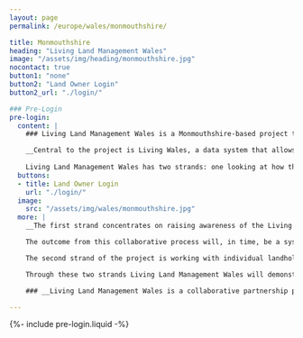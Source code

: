 ```yaml
---
layout: page
permalink: /europe/wales/monmouthshire/

title: Monmouthshire
heading: "Living Land Management Wales"
image: "/assets/img/heading/monmouthshire.jpg"
nocontact: true
button1: "none"
button2: "Land Owner Login"
button2_url: "./login/"

### Pre-Login
pre-login:
  content: |
    ### Living Land Management Wales is a Monmouthshire-based project that is using satellite mapping, socio-economic and environmental data, and computer modelling to address the fundamental question ‘How should we use our land now and into the future?’.

    __Central to the project is Living Wales, a data system that allows users to compare past, present, and future landscapes, look ahead at future trends, and employ principles of natural capital accounting to understand the impact of proposed land-use changes at local, landscape, and national scales.__ 
  
    Living Land Management Wales has two strands: one looking at how this technology could be used to develop land-use plans for Wales as a whole, and the other examining how the capacity within Living Wales could help land managers make decisions about their holdings.
  buttons:
  - title: Land Owner Login
    url: "./login/"
  image:
    src: "/assets/img/wales/monmouthshire.jpg"
  more: |
    __The first strand concentrates on raising awareness of the Living Wales system and providing training in how to use it. Through a variety of targeted training materials and facilitated knowledge exchange sessions, the project team are introducing Living Wales to a wide range of potential users, helping them to understand its potential for supporting a coordinated and collective approach to land management locally, regionally and nationally, and in turn gathering their impressions to inform future system development.__

    The outcome from this collaborative process will, in time, be a system that can assist in harmonizing competing land-use requirements (food production, flood mitigation, nature recovery, renewables, development, etc.) and developing a holistic and co-designed vision for future land use in Wales, considering such factors as food security, ecosystem services, and nature recovery.

    The second strand of the project is working with individual landholders to demonstrate and explore how Living Wales can be used on the individual holding. Four Monmouthshire landowners are working with Living Wales experts and project partners to assess the past and current states of landholdings, explore what changes might be appropriate, model the impact of actual or proposed land-management decisions, and evaluate the possible impacts of those changes in terms of yield, natural capital, ecosystem services, farm efficiency, and the proposed subsidy regimes.

    Through these two strands Living Land Management Wales will demonstrate how innovation and technology such as Living Wales, along with socio-economic and environmental data analysis and climate modelling, can be used to inform and enhance integrated long-term decision making for sustainable local food production, support preventative action to reverse the nature and climate emergencies, and build understanding of the value of our land in a changing climate.

    ### __Living Land Management Wales is a collaborative partnership project delivered by Aberystwyth University, Dwr Cymru Welsh Water, Monmouthshire County Council, and Natural Resources__

---
```


{%- include pre-login.liquid -%}